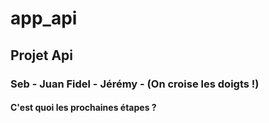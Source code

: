 # app_api
## Projet Api
### Seb - Juan Fidel - Jérémy - (On croise les doigts !)
#### C'est quoi les prochaines étapes ?

